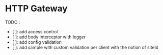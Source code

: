 HTTP Gateway
============

TODO :
- [ ]: add access control
- [ ]: add body interceptor with logger
- [ ]: add config validation
- [ ]: add sample with custom validation per client with the notion of siteId
